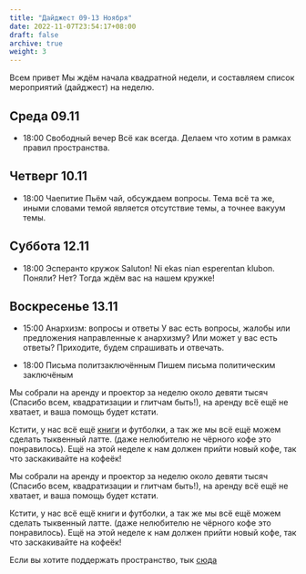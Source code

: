 ```yaml
---
title: "Дайджест 09-13 Ноября"
date: 2022-11-07T23:54:17+08:00
draft: false
archive: true
weight: 3
---
```

Всем привет
Мы ждём начала квадратной недели, и составляем список мероприятий (дайджест) на неделю.

## Среда 09.11
- 18:00 Свободный вечер
Всё как всегда. Делаем что хотим в рамках правил пространства.

## Четверг 10.11
- 18:00 Чаепитие
Пьём чай, обсуждаем вопросы. Тема всё та же, иными словами темой является отсутствие темы, а точнее вакуум темы.

## Суббота 12.11
- 18:00 Эсперанто кружок
Saluton! Ni ekas nian esperentan klubon.
Поняли? Нет? Тогда ждём вас на нашем кружке!

## Воскресенье 13.11
- 15:00 Анархизм: вопросы и ответы
У вас есть вопросы, жалобы или предложения направленные к анархизму? Или может у вас есть ответы? Приходите, будем спрашивать и отвечать.

- 18:00 Письма политзаключённым
Пишем письма политическим заключёным

Мы собрали на аренду и проектор за неделю около девяти тысяч (Спасибо всем, квадратизации и глитчам быть!), на аренду всё ещё не хватает, и ваша помощь будет кстати.

Кстити, у нас всё ещё [книги](/varoj/libroj/) и футболки, а так же мы всё ещё можем сделать тыквенный латте. (даже нелюбителю не чёрного кофе это понравилось). Ещё на этой неделе к нам должен прийти новый кофе, так что заскакивайте на кофеёк!

Мы собрали на аренду и проектор за неделю около девяти тысяч (Спасибо всем, квадратизации и глитчам быть!), на аренду всё ещё не хватает, и ваша помощь будет кстати.

Кстити, у нас всё ещё книги и футболки, а так же мы всё ещё можем сделать тыквенный латте. (даже нелюбителю не чёрного кофе это понравилось). Ещё на этой неделе к нам должен прийти новый кофе, так что заскакивайте на кофеёк!

Если вы хотите поддержать пространство, тык [сюда](/helpo/)
